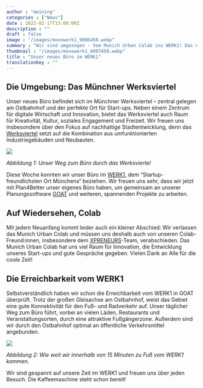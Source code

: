 ```yaml
---
author : "meining"
categories : ["News"]
date : 2022-02-17T15:00:00Z
description : ""
draft : false
image : "/images/movewerk1_9006450.webp"
summary : "Wir sind umgezogen - Vom Munich Urban Colab ins WERK1! Das neue Office befindet sich im Münchner Werksviertel: Dort haben wir eine super Erreichbarkeit zum ÖPNV und zu zahlreichen Essensoptionen. "
thumbnail : "/images/movewerk1_6007450.webp"
title : "Unser neues Büro im WERK1"
translationKey : ""
---
```


## Die Umgebung: Das Münchner Werksviertel

Unser neues Büro befindet sich im Münchner Werksviertel – zentral gelegen am Ostbahnhof und der perfekte Ort für Start-ups. Neben einem Zentrum für digitale Wirtschaft und Innovation, bietet das Werksviertel auch Raum für Kreativität, Kultur, soziales Engagement und Freizeit. Wir freuen uns insbesondere über den Fokus auf nachhaltige Stadtentwicklung, denn das [Werksviertel](https://werksviertel-mitte.de/ "Werksviertel") setzt auf die Kombination aus umfunktionierten Industriegebäuden und Neubauten.

![](/images/movewerk1-fusszone_76851024.webp)

_Abbildung 1: Unser Weg zum Büro durch das Werksviertel_

Diese Woche konnten wir unser Büro im [WERK1](https://www.werk1.com/ "Werk1"), dem “Startup- freundlichsten Ort Münchens“ beziehen. Wir freuen uns sehr, dass wir jetzt mit Plan4Better unser eigenes Büro haben, um gemeinsam an unserer Planungssoftware [GOAT](/was-ist-goat/ "GOAT") und weiteren, spannenden Projekte zu arbeiten.

## Auf Wiedersehen, Colab

Mit jedem Neuanfang kommt leider auch ein kleiner Abschied: Wir verlassen das Munich Urban Colab und müssen uns deshalb auch von unseren Colab-Freund:innen, insbesondere dem [XPRENEURS](/posts/2021-11-10-xpreneurs-incubator/ "Unsere Teilnahme beim XPRENEURS Inkubator")-Team, verabschieden. Das Munich Urban Colab hat uns viel Raum für Innovation, die Entwicklung unseres Start-ups und gute Gespräche gegeben. Vielen Dank an Alle für die coole Zeit!

## Die Erreichbarkeit vom WERK1

Selbstverständlich haben wir schon die Erreichbarkeit vom WERK1 in GOAT überprüft. Trotz der großen Gleisachse am Ostbahnhof, weist das Gebiet eine gute Konnektivität für den Fuß- und Radverkehr auf. Unser täglicher Weg zum Büro führt, vorbei an vielen Läden, Restaurants und Veranstaltungsorten, durch eine attraktive Fußgängerzone. Außerdem sind wir durch den Ostbahnhof optimal an öffentliche Verkehrsmittel angebunden.

![](/images/movewerk1_15minmap.webp)

_Abbildung 2: Wie weit wir innerhalb von 15 Minuten zu Fuß vom WERK1 kommen._

Wir sind gespannt auf unsere Zeit im WERK1 und freuen uns über jeden Besuch. Die Kaffeemaschine steht schon bereit!